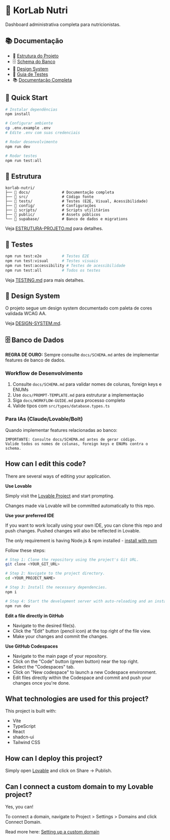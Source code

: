 # 🥗 KorLab Nutri

Dashboard administrativa completa para nutricionistas.

## 📚 Documentação

- 📖 [Estrutura do Projeto](./docs/ESTRUTURA-PROJETO.md)
- 🗄️ [Schema do Banco](./docs/SCHEMA.md)
- 🎨 [Design System](./docs/DESIGN-SYSTEM.md)
- 🧪 [Guia de Testes](./tests/README.md)
- 📚 [Documentação Completa](./docs/README.md)

## 🚀 Quick Start

```bash
# Instalar dependências
npm install

# Configurar ambiente
cp .env.example .env
# Edite .env com suas credenciais

# Rodar desenvolvimento
npm run dev

# Rodar testes
npm run test:all
```

## 📁 Estrutura

```
korlab-nutri/
├── 📁 docs/              # Documentação completa
├── 📁 src/               # Código fonte
├── 📁 tests/             # Testes (E2E, Visual, Acessibilidade)
├── 📁 config/            # Configurações
├── 📁 scripts/           # Scripts utilitários
├── 📁 public/            # Assets públicos
└── 📁 supabase/          # Banco de dados e migrations
```

Veja [ESTRUTURA-PROJETO.md](./docs/ESTRUTURA-PROJETO.md) para detalhes.

## 🧪 Testes

```bash
npm run test:e2e         # Testes E2E
npm run test:visual      # Testes visuais
npm run test:accessibility # Testes de acessibilidade
npm run test:all         # Todos os testes
```

Veja [TESTING.md](./tests/README.md) para mais detalhes.

## 🎨 Design System

O projeto segue um design system documentado com paleta de cores validada WCAG AA.

Veja [DESIGN-SYSTEM.md](./docs/DESIGN-SYSTEM.md).

## 🗄️ Banco de Dados

**REGRA DE OURO:** Sempre consulte `docs/SCHEMA.md` antes de implementar features de banco de dados.

### Workflow de Desenvolvimento

1. Consulte `docs/SCHEMA.md` para validar nomes de colunas, foreign keys e ENUMs
2. Use `docs/PROMPT-TEMPLATE.md` para estruturar a implementação
3. Siga `docs/WORKFLOW-GUIDE.md` para processo completo
4. Valide tipos com `src/types/database.types.ts`

### Para IAs (Claude/Lovable/Bolt)

Quando implementar features relacionadas ao banco:

```
IMPORTANTE: Consulte docs/SCHEMA.md antes de gerar código.
Valide todos os nomes de colunas, foreign keys e ENUMs contra o schema.
```

## How can I edit this code?

There are several ways of editing your application.

**Use Lovable**

Simply visit the [Lovable Project](https://lovable.dev/projects/4336999a-0c65-4077-a4dd-af35e2981d79) and start prompting.

Changes made via Lovable will be committed automatically to this repo.

**Use your preferred IDE**

If you want to work locally using your own IDE, you can clone this repo and push changes. Pushed changes will also be reflected in Lovable.

The only requirement is having Node.js & npm installed - [install with nvm](https://github.com/nvm-sh/nvm#installing-and-updating)

Follow these steps:

```sh
# Step 1: Clone the repository using the project's Git URL.
git clone <YOUR_GIT_URL>

# Step 2: Navigate to the project directory.
cd <YOUR_PROJECT_NAME>

# Step 3: Install the necessary dependencies.
npm i

# Step 4: Start the development server with auto-reloading and an instant preview.
npm run dev
```

**Edit a file directly in GitHub**

- Navigate to the desired file(s).
- Click the "Edit" button (pencil icon) at the top right of the file view.
- Make your changes and commit the changes.

**Use GitHub Codespaces**

- Navigate to the main page of your repository.
- Click on the "Code" button (green button) near the top right.
- Select the "Codespaces" tab.
- Click on "New codespace" to launch a new Codespace environment.
- Edit files directly within the Codespace and commit and push your changes once you're done.

## What technologies are used for this project?

This project is built with:

- Vite
- TypeScript
- React
- shadcn-ui
- Tailwind CSS

## How can I deploy this project?

Simply open [Lovable](https://lovable.dev/projects/4336999a-0c65-4077-a4dd-af35e2981d79) and click on Share -> Publish.

## Can I connect a custom domain to my Lovable project?

Yes, you can!

To connect a domain, navigate to Project > Settings > Domains and click Connect Domain.

Read more here: [Setting up a custom domain](https://docs.lovable.dev/features/custom-domain#custom-domain)
